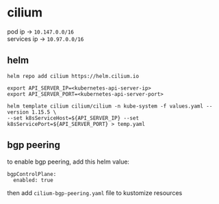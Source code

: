 # cilium

pod ip -> `10.147.0.0/16` \
services ip -> `10.97.0.0/16`

## helm

```
helm repo add cilium https://helm.cilium.io

export API_SERVER_IP=<kubernetes-api-server-ip>
export API_SERVER_PORT=<kubernetes-api-server-port>

helm template cilium cilium/cilium -n kube-system -f values.yaml --version 1.15.5 \
--set k8sServiceHost=${API_SERVER_IP} --set k8sServicePort=${API_SERVER_PORT} > temp.yaml
```

## bgp peering

to enable bgp peering, add this helm value:
```
bgpControlPlane:
  enabled: true
```
then add `cilium-bgp-peering.yaml` file to kustomize resources